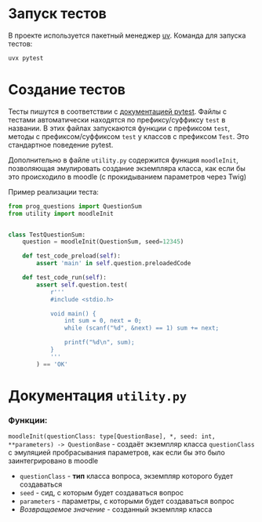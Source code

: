 # Запуск тестов

В проекте используется пакетный менеджер [uv](https://github.com/astral-sh/uv). Команда для запуска тестов:

```sh
uvx pytest
```

# Создание тестов

Тесты пишутся в соответствии с [документацией pytest](https://docs.pytest.org/en/stable). Файлы с тестами автоматически находятся по префиксу/суффиксу `test` в названии. В этих файлах запускаются функции с префиксом `test`, методы с префиксом/суффиксом `test` у классов с префиксом `Test`. Это стандартное поведение pytest.

Дополнительно в файле `utility.py` содержится функция `moodleInit`, позволяющая эмулировать создание экземпляра класса, как если бы это происходило в moodle (с прокидыванием параметров через Twig)

Пример реализации теста:

```py
from prog_questions import QuestionSum
from utility import moodleInit


class TestQuestionSum:
    question = moodleInit(QuestionSum, seed=12345)

    def test_code_preload(self):
        assert 'main' in self.question.preloadedCode

    def test_code_run(self):
        assert self.question.test(
            r'''
            #include <stdio.h>

            void main() {
                int sum = 0, next = 0;
                while (scanf("%d", &next) == 1) sum += next;

                printf("%d\n", sum);
            }
            '''
        ) == 'OK'

```

# Документация `utility.py`

### Функции:

`moodleInit(questionClass: type[QuestionBase], *, seed: int, **parameters) -> QuestionBase` - создаёт экземпляр класса `questionClass` с эмуляцией пробрасывания параметров, как если бы это было заинтегрировано в moodle

 - `questionClass` - **тип** класса вопроса, экземпляр которого будет создаваться
 - `seed` - сид, с которым будет создаваться вопрос
 - `parameters` - параметры, с которыми будет создаваться вопрос
 - *Возвращаемое значение* - созданный экземпляр класса
